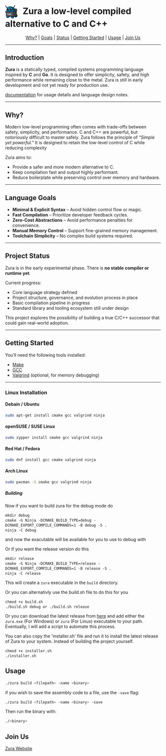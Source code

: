 <h1>
  <img src="assets/zura.png" alt="Zura Logo" width="40" style="vertical-align: middle; margin-right: 10px;">
    Zura a low-level compiled alternative to C and C++
</h1>

<p align="center">
  <a href="#why">Why?</a> |
  <a href="#language-goals">Goals</a> |
  <a href="#Project-Status">Status</a> |
  <a href="#Getting-Started">Getting Started</a> |
  <a href="#usage">Usage</a> |
  <a href="#join-us">Join Us</a>
</p>

---

## Introduction

**Zura** is a statically typed, compiled systems programming language inspired by **C** and **Go**. It is designed to offer simplicity, safety, and high performance while remaining close to the metal. Zura is still in early development and not yet ready for production use.

[documentation](docs/docs.md) for usage details and language design notes.

---

## Why?

Modern low-level programming often comes with trade-offs between safety, simplicity, and performance. C and C++ are powerful, but notoriously difficult to master safely.
Zura follows the principle of *“Simple yet powerful.”* It is designed to retain the low-level control of C while reducing complexity 

Zura aims to:

- Provide a safer and more modern alternative to C.
- Keep compilation fast and output highly performant.
- Reduce boilerplate while preserving control over memory and hardware.

---

## Language Goals

- **Minimal & Explicit Syntax** – Avoid hidden control flow or magic.
- **Fast Compilation** – Prioritize developer feedback cycles.
- **Zero-Cost Abstractions** – Avoid performance penalties for convenience.
- **Manual Memory Control** – Support fine-grained memory management.
- **Toolchain Simplicity** – No complex build systems required.

---

## Project Status

Zura is in the early experimental phase. There is **no stable compiler or runtime yet**.

Current progress:

- Core language strategy defined
- Project structure, governance, and evolution process in place
- Basic compilation pipeline in progress
- Standard library and tooling ecosystem still under design

This project explores the possibility of building a true C/C++ successor that could gain real-world adoption.

---

## Getting Started

You’ll need the following tools installed:

- [Make](https://www.gnu.org/software/make/)
- [GCC](https://gcc.gnu.org/)
- [Valgrind](https://valgrind.org/) (optional, for memory debugging)

---

### Linux Installation

#### Debain / Ubuntu
```sh
sudo apt-get install cmake gcc valgrind ninja
```

#### openSUSE / SUSE Linux
```sh
sudo zypper install cmake gcc valgrind ninja
```

#### Red Hat / Fedora
```sh
sudo dnf install gcc cmake valgrind ninja
```

#### Arch Linux
```sh
sudo pacman -S cmake gcc valgrind ninja
```

##### Building

Now if you want to build zura for the debug mode do

```console
mkdir debug
cmake -G Ninja -DCMAKE_BUILD_TYPE=debug -DCMAKE_EXPORT_COMPILE_COMMANDS=1 -B debug -S .
ninja -C debug
```

and now the exacutable will be available for you to use to debug with

Or if you want the release version do this

```console
mkdir release
cmake -G Ninja -DCMAKE_BUILD_TYPE=release -DCMAKE_EXPORT_COMPILE_COMMANDS=1 -B release -S .
ninja -C release
```

This will create a `zura` executable in the `build` directory.

Or you can alternativly use the build.sh file to do this for you

```console
chmod +x build.sh
./build.sh debug or ./build.sh release
```

Or you can download the latest release from [here](https://github.com/TheDevConnor/Zura-Transpiled/releases/tag/pre-release) and add either the `zura.exe` (For Windows) or `zura` (For Linux) executable to your path.
Eventually, I will add a script to automate this process.

You can also copy the 'installer.sh' file and run it to install the latest release of Zura to your system.
Instead of building the project yourself.

```console
chmod +x installer.sh
./installer.sh
```

## Usage

```sh
./zura build <filepath> -name <binary>
```

if you wish to save the assembly code to a file, use the `-save` flag:

```sh
./zura build <filepath> -name <binary> -save
```

Then run the binary with:

```sh
./<binary>
```

## Join Us

[Zura Website](https://thedevconnor.github.io/Zura-Website/)

